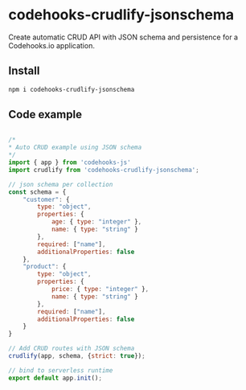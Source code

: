 # codehooks-crudlify-jsonschema
Create automatic CRUD API with JSON schema and persistence for a Codehooks.io application.

## Install
```bash
npm i codehooks-crudlify-jsonschema
```

## Code example

```js

/*
* Auto CRUD example using JSON schema
*/
import { app } from 'codehooks-js'
import crudlify from 'codehooks-crudlify-jsonschema';

// json schema per collection
const schema = {
    "customer": {
        type: "object",
        properties: {
            age: { type: "integer" },
            name: { type: "string" }
        },
        required: ["name"],
        additionalProperties: false
    },
    "product": {
        type: "object",
        properties: {
            price: { type: "integer" },
            name: { type: "string" }
        },
        required: ["name"],
        additionalProperties: false
    }
}

// Add CRUD routes with JSON schema
crudlify(app, schema, {strict: true});

// bind to serverless runtime
export default app.init();

```
